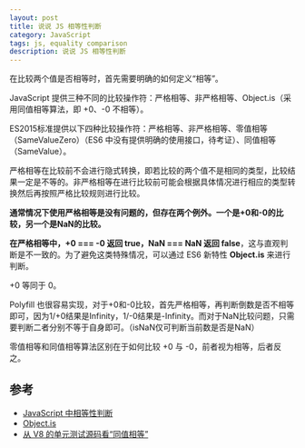 ```yaml
---
layout: post
title: 说说 JS 相等性判断
category: JavaScript
tags: js, equality comparison
description: 说说 JS 相等性判断
---
```


在比较两个值是否相等时，首先需要明确的如何定义“相等”。

JavaScript 提供三种不同的比较操作符：严格相等、非严格相等、Object.is（采用同值相等算法，即 +0、-0 不相等）。

ES2015标准提供以下四种比较操作符：严格相等、非严格相等、零值相等（SameValueZero）（ES6 中没有提供明确的使用接口，待考证）、同值相等（SameValue）。

严格相等在比较前不会进行隐式转换，即若比较的两个值不是相同的类型，比较结果一定是不等的。非严格相等在进行比较前可能会根据具体情况进行相应的类型转换然后再按照严格比较规则进行比较。

**通常情况下使用严格相等是没有问题的，但存在两个例外。一个是+0和-0的比较，另一个是NaN的比较。**

**在严格相等中，+0 === -0 返回 true，NaN === NaN 返回 false**，这与直观判断是不一致的。为了避免这类特殊情况，可以通过 ES6 新特性 **Object.is** 来进行判断。

+0 等同于 0。

Polyfill 也很容易实现，对于+0和-0比较，首先严格相等，再判断倒数是否不相等即可，因为1/+0结果是Infinity，1/-0结果是-Infinity。而对于NaN比较问题，只需要判断二者分别不等于自身即可。（isNaN仅可判断当前数是否是NaN）

零值相等和同值相等算法区别在于如何比较 +0 与 -0，前者视为相等，后者反之。

## 参考

- [JavaScript 中相等性判断](https://developer.mozilla.org/zh-CN/docs/Web/JavaScript/Equality_comparisons_and_sameness)
- [Object.is](https://developer.mozilla.org/zh-CN/docs/Web/JavaScript/Reference/Global_Objects/Object/is)
- [从 V8 的单元测试源码看“同值相等”](https://zhuanlan.zhihu.com/p/25107117)
